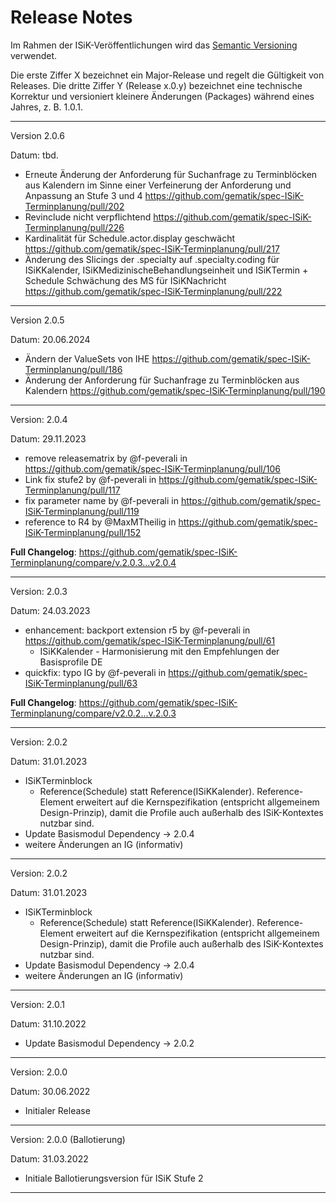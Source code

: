 # Release Notes

Im Rahmen der ISiK-Veröffentlichungen wird das [Semantic Versioning](https://semver.org/lang/de/) verwendet.

Die erste Ziffer X bezeichnet ein Major-Release und regelt die Gültigkeit von Releases. Die dritte Ziffer Y (Release x.0.y) bezeichnet eine technische Korrektur und versioniert kleinere Änderungen (Packages) während eines Jahres, z. B. 1.0.1.

----

Version 2.0.6

Datum: tbd.

* Erneute Änderung der Anforderung für Suchanfrage zu Terminblöcken aus Kalendern im Sinne einer Verfeinerung der Anforderung und Anpassung an Stufe 3 und 4 https://github.com/gematik/spec-ISiK-Terminplanung/pull/202
* Revinclude nicht verpflichtend https://github.com/gematik/spec-ISiK-Terminplanung/pull/226 
* Kardinalität für Schedule.actor.display geschwächt https://github.com/gematik/spec-ISiK-Terminplanung/pull/217 
* Änderung des Slicings der .specialty auf .specialty.coding für ISiKKalender, ISiKMedizinischeBehandlungseinheit und ISiKTermin + Schedule Schwächung des MS für ISiKNachricht https://github.com/gematik/spec-ISiK-Terminplanung/pull/222

----

Version 2.0.5

Datum: 20.06.2024

* Ändern der ValueSets von IHE https://github.com/gematik/spec-ISiK-Terminplanung/pull/186
* Änderung der Anforderung für Suchanfrage zu Terminblöcken aus Kalendern https://github.com/gematik/spec-ISiK-Terminplanung/pull/190

----

Version: 2.0.4

Datum: 29.11.2023

* remove releasematrix by @f-peverali in https://github.com/gematik/spec-ISiK-Terminplanung/pull/106
* Link fix stufe2 by @f-peverali in https://github.com/gematik/spec-ISiK-Terminplanung/pull/117
* fix parameter name by @f-peverali in https://github.com/gematik/spec-ISiK-Terminplanung/pull/119
* reference to R4 by @MaxMTheilig in https://github.com/gematik/spec-ISiK-Terminplanung/pull/152


**Full Changelog**: https://github.com/gematik/spec-ISiK-Terminplanung/compare/v.2.0.3...v2.0.4

----


Version: 2.0.3

Datum: 24.03.2023

* enhancement: backport extension r5 by @f-peverali in https://github.com/gematik/spec-ISiK-Terminplanung/pull/61
  * ISiKKalender - Harmonisierung mit den Empfehlungen der Basisprofile DE
* quickfix: typo IG by @f-peverali in https://github.com/gematik/spec-ISiK-Terminplanung/pull/63


**Full Changelog**: https://github.com/gematik/spec-ISiK-Terminplanung/compare/v2.0.2...v.2.0.3

----
Version: 2.0.2

Datum: 31.01.2023

- ISiKTerminblock
  - Reference(Schedule) statt Reference(ISiKKalender). Reference-Element erweitert auf die Kernspezifikation (entspricht allgemeinem Design-Prinzip), damit die Profile auch außerhalb des ISiK-Kontextes nutzbar sind. 
- Update Basismodul Dependency -> 2.0.4
- weitere Änderungen an IG (informativ)

----
Version: 2.0.2

Datum: 31.01.2023

- ISiKTerminblock
  - Reference(Schedule) statt Reference(ISiKKalender). Reference-Element erweitert auf die Kernspezifikation (entspricht allgemeinem Design-Prinzip), damit die Profile auch außerhalb des ISiK-Kontextes nutzbar sind. 
- Update Basismodul Dependency -> 2.0.4
- weitere Änderungen an IG (informativ)

----
Version: 2.0.1

Datum: 31.10.2022

- Update Basismodul Dependency -> 2.0.2

----
Version: 2.0.0

Datum: 30.06.2022

- Initialer Release

----
Version: 2.0.0 (Ballotierung)

Datum: 31.03.2022
 - Initiale Ballotierungsversion für ISiK Stufe 2

----